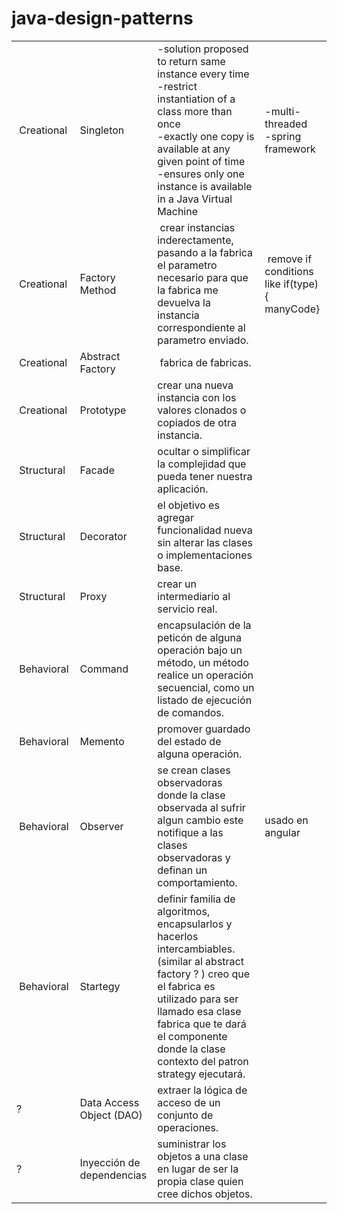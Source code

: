# java-design-patterns

<table><tbody><tr><td>&nbsp;Creational</td><td>Singleton</td><td>-solution proposed to return same instance every time<br>-restrict instantiation of a class more than once<br>-exactly one copy is available at any given point of time<br>-ensures only one instance is available in a Java Virtual Machine</td><td>-multi-threaded<br>-spring framework</td></tr><tr><td>&nbsp;Creational&nbsp;</td><td>Factory Method</td><td>&nbsp;crear instancias inderectamente, pasando a la fabrica el parametro necesario para que la fabrica me devuelva la instancia correspondiente al parametro enviado.</td><td>&nbsp;remove if conditions like if(type) { manyCode}</td></tr><tr><td>&nbsp;Creational</td><td>Abstract Factory</td><td>&nbsp;fabrica de fabricas.</td><td>&nbsp;</td></tr><tr><td>&nbsp;Creational</td><td>Prototype</td><td>crear una nueva instancia con los valores clonados o copiados de otra instancia.</td><td>&nbsp;</td></tr><tr><td>&nbsp;Structural</td><td>Facade</td><td>ocultar o simplificar la complejidad que pueda tener nuestra aplicación.</td><td>&nbsp;</td></tr><tr><td>&nbsp;Structural</td><td>Decorator</td><td>el objetivo es agregar funcionalidad nueva sin alterar las clases o implementaciones base.</td><td>&nbsp;</td></tr><tr><td>&nbsp;Structural</td><td>Proxy</td><td>crear un intermediario al servicio real.</td><td>&nbsp;</td></tr><tr><td>&nbsp;Behavioral</td><td>Command</td><td>encapsulación de la peticón de alguna operación bajo un método, un método realice un operación secuencial, como un listado de ejecución de comandos.</td><td>&nbsp;</td></tr><tr><td>&nbsp;Behavioral</td><td>Memento</td><td>promover guardado del estado de alguna operación.</td><td>&nbsp;</td></tr><tr><td>&nbsp;Behavioral</td><td>Observer</td><td>se crean clases observadoras donde la clase observada al sufrir algun cambio este notifique a las clases observadoras y definan un comportamiento.</td><td>usado en angular</td></tr><tr><td>&nbsp;Behavioral</td><td>Startegy</td><td>definir familia de algoritmos, encapsularlos y hacerlos intercambiables. (similar al abstract factory ? ) creo que el fabrica es utilizado para ser llamado esa clase fabrica que te dará el componente donde la clase contexto del patron strategy ejecutará.</td><td>&nbsp;</td></tr><tr><td>?</td><td>Data Access Object (DAO)</td><td>extraer la lógica de acceso de un conjunto de operaciones.</td><td>&nbsp;</td></tr><tr><td>?</td><td>Inyección de dependencias</td><td>suministrar los objetos a una clase en lugar de ser la propia clase quien cree dichos objetos.</td><td>&nbsp;</td></tr></tbody></table>
